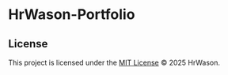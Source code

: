 # HrWason-Portfolio




## License

This project is licensed under the [MIT License](./LICENSE) © 2025 HrWason.
